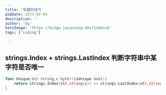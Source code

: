 ```yaml
---
title: '有趣的技巧'
pubDate: 2023-09-04
description: ''
author: 'Eq'
heroImage: 'https://bingw.jasonzeng.dev?index=6'
tags: ["coding"]

---
```


## strings.Index + strings.LastIndex 判断字符串中某字符是否唯一

```go
func Unique(str string,c byte)(isUnique bool){
  	return strings.Index(str,string(c)) == strings.LastIndex(str,string(c))
}
```



